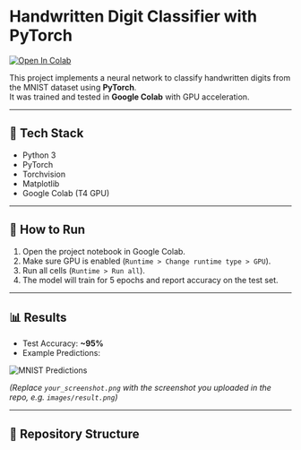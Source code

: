 # Handwritten Digit Classifier with PyTorch

[![Open In Colab](https://colab.research.google.com/assets/colab-badge.svg)](https://colab.research.google.com/github/YourUsername/MNIST-Digit-Classifier-PyTorch/blob/main/your_notebook.ipynb)


This project implements a neural network to classify handwritten digits from the MNIST dataset using **PyTorch**.  
It was trained and tested in **Google Colab** with GPU acceleration.

---

## 🔧 Tech Stack
- Python 3
- PyTorch
- Torchvision
- Matplotlib
- Google Colab (T4 GPU)

---

## 🚀 How to Run
1. Open the project notebook in Google Colab.  
2. Make sure GPU is enabled (`Runtime > Change runtime type > GPU`).  
3. Run all cells (`Runtime > Run all`).  
4. The model will train for 5 epochs and report accuracy on the test set.

---

## 📊 Results
- Test Accuracy: **~95%**  
- Example Predictions:  

![MNIST Predictions](your_screenshot.png)

*(Replace `your_screenshot.png` with the screenshot you uploaded in the repo, e.g. `images/result.png`)*

---

## 📂 Repository Structure

